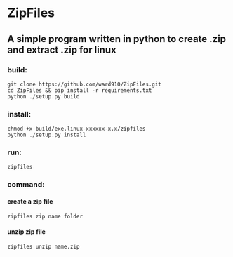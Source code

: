# ZipFiles

## A simple program written in python to create .zip and extract .zip for linux

### build:
~~~
git clone https://github.com/ward910/ZipFiles.git
cd ZipFiles && pip install -r requirements.txt
python ./setup.py build
~~~
### install:
~~~
chmod +x build/exe.linux-xxxxxx-x.x/zipfiles
python ./setup.py install
~~~
### run:
~~~
zipfiles
~~~

### command:

#### create a zip file

~~~
zipfiles zip name folder
~~~

#### unzip zip file

~~~
zipfiles unzip name.zip
~~~